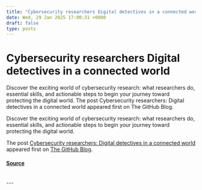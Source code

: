 ```yaml
---
title: "Cybersecurity researchers Digital detectives in a connected world"
date: Wed, 29 Jan 2025 17:00:31 +0000
draft: false
type: posts
---
```

# Cybersecurity researchers Digital detectives in a connected world





Discover the exciting world of cybersecurity research: what researchers do, essential skills, and actionable steps to begin your journey toward protecting the digital world. The post Cybersecurity researchers: Digital detectives in a connected world appeared first on The GitHub Blog. 

Discover the exciting world of cybersecurity research: what researchers do, essential skills, and actionable steps to begin your journey toward protecting the digital world.

The post [Cybersecurity researchers: Digital detectives in a connected world](https://github.blog/security/vulnerability-research/cybersecurity-researchers-digital-detectives-in-a-connected-world/) appeared first on [The GitHub Blog](https://github.blog).

#### [Source](https://github.blog/security/vulnerability-research/cybersecurity-researchers-digital-detectives-in-a-connected-world/)

<br/>
---
